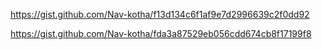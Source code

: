 https://gist.github.com/Nav-kotha/f13d134c6f1af9e7d2996639c2f0dd92

https://gist.github.com/Nav-kotha/fda3a87529eb056cdd674cb8f17199f8